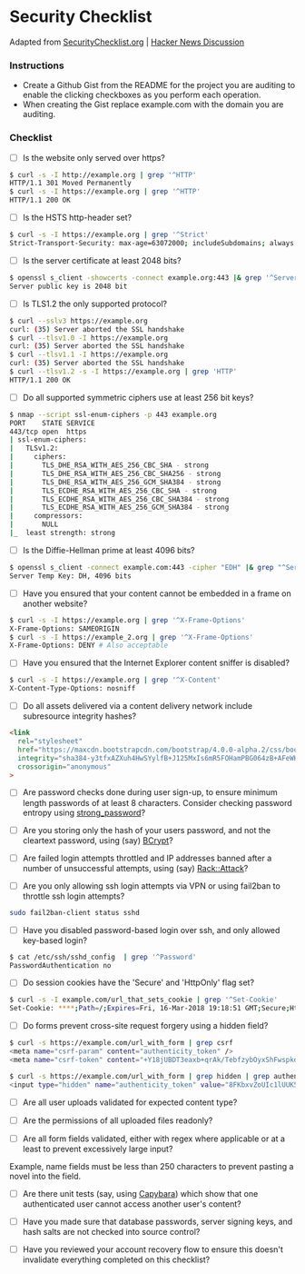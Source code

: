 # Security Checklist

Adapted from [SecurityChecklist.org](https://securitychecklist.org) | [Hacker News Discussion](https://news.ycombinator.com/item?id=11323849)

### Instructions

* Create a Github Gist from the README for the project you are auditing to enable the clicking checkboxes as you perform each operation.
* When creating the Gist replace example.com with the domain you are auditing.

### Checklist

- [ ] Is the website only served over https?

```sh
$ curl -s -I http://example.org | grep '^HTTP'
HTTP/1.1 301 Moved Permanently
$ curl -s -I https://example.org | grep '^HTTP'
HTTP/1.1 200 OK
```

- [ ] Is the HSTS http-header set?

```sh
$ curl -s -I https://example.org | grep '^Strict'
Strict-Transport-Security: max-age=63072000; includeSubdomains; always
```

- [ ] Is the server certificate at least 2048 bits?

```sh
$ openssl s_client -showcerts -connect example.org:443 |& grep '^Server public key'
Server public key is 2048 bit
```

- [ ] Is TLS1.2 the only supported protocol?

```sh
$ curl --sslv3 https://example.org
curl: (35) Server aborted the SSL handshake
$ curl --tlsv1.0 -I https://example.org
curl: (35) Server aborted the SSL handshake
$ curl --tlsv1.1 -I https://example.org
curl: (35) Server aborted the SSL handshake
$ curl --tlsv1.2 -s -I https://example.org | grep 'HTTP'
HTTP/1.1 200 OK
```

- [ ] Do all supported symmetric ciphers use at least 256 bit keys?

```sh
$ nmap --script ssl-enum-ciphers -p 443 example.org
PORT    STATE SERVICE
443/tcp open  https
| ssl-enum-ciphers:
|   TLSv1.2:
|     ciphers:
|       TLS_DHE_RSA_WITH_AES_256_CBC_SHA - strong
|       TLS_DHE_RSA_WITH_AES_256_CBC_SHA256 - strong
|       TLS_DHE_RSA_WITH_AES_256_GCM_SHA384 - strong
|       TLS_ECDHE_RSA_WITH_AES_256_CBC_SHA - strong
|       TLS_ECDHE_RSA_WITH_AES_256_CBC_SHA384 - strong
|       TLS_ECDHE_RSA_WITH_AES_256_GCM_SHA384 - strong
|     compressors:
|       NULL
|_  least strength: strong              
```

- [ ] Is the Diffie-Hellman prime at least 4096 bits?

```sh
$ openssl s_client -connect example.com:443 -cipher "EDH" |& grep "^Server Temp Key"
Server Temp Key: DH, 4096 bits
```

- [ ] Have you ensured that your content cannot be embedded in a frame on another website?

```sh
$ curl -s -I https://example.org | grep '^X-Frame-Options'
X-Frame-Options: SAMEORIGIN
$ curl -s -I https://example_2.org | grep '^X-Frame-Options'
X-Frame-Options: DENY # Also acceptable
```

- [ ] Have you ensured that the Internet Explorer content sniffer is disabled?

```sh
$ curl -s -I https://example.org | grep '^X-Content'
X-Content-Type-Options: nosniff
```

- [ ] Do all assets delivered via a content delivery network include subresource integrity hashes?

```html
<link
  rel="stylesheet"
  href="https://maxcdn.bootstrapcdn.com/bootstrap/4.0.0-alpha.2/css/bootstrap.min.css"
  integrity="sha384-y3tfxAZXuh4HwSYylfB+J125MxIs6mR5FOHamPBG064zB+AFeWH94NdvaCBm8qnd"
  crossorigin="anonymous"
>
```

- [ ] Are password checks done during user sign-up, to ensure minimum length passwords of at least 8 characters.  Consider checking password entropy using [strong_password](https://github.com/bdmac/strong_password)?

- [ ] Are you storing only the hash of your users password, and not the cleartext password, using (say) [BCrypt](https://codahale.com/how-to-safely-store-a-password/)?

- [ ] Are failed login attempts throttled and IP addresses banned after a number of unsuccessful attempts, using (say) [Rack::Attack](https://github.com/kickstarter/rack-attack)?

- [ ] Are you only allowing ssh login attempts via VPN or using fail2ban to throttle ssh login attempts?

```sh
sudo fail2ban-client status sshd
```

- [ ] Have you disabled password-based login over ssh, and only allowed key-based login?

```sh
$ cat /etc/ssh/sshd_config  | grep '^Password'
PasswordAuthentication no
```

- [ ] Do session cookies have the 'Secure' and 'HttpOnly' flag set?

```sh
$ curl -s -I example.com/url_that_sets_cookie | grep '^Set-Cookie'
Set-Cookie: ****;Path=/;Expires=Fri, 16-Mar-2018 19:18:51 GMT;Secure;HttpOnly;Priority=HIGH
```

- [ ] Do forms prevent cross-site request forgery using a hidden field?

```sh
$ curl -s https://example.com/url_with_form | grep csrf
<meta name="csrf-param" content="authenticity_token" />
<meta name="csrf-token" content="+Y18jUBDT3eaxb+qrAk/TebfzybOyxShFwspkdgVw2eym0LE8b6TCJ8l6kXSUv5Mv772VpnvQ7G0VSigK4Ez1w==" />

$ curl -s https://example.com/url_with_form | grep hidden | grep authenticity_token
<input type="hidden" name="authenticity_token" value="8FKbxvZoUIc1lUUK5BFpxvX15ZjETB5z2zuevU+4+TOQvg3kdLG+5RU0O4LeNL0rM4hultbMXAIA0UXtAadxLA==" />
```

- [ ] Are all user uploads validated for expected content type?

- [ ] Are the permissions of all uploaded files readonly?

- [ ] Are all form fields validated, either with regex where applicable or at a least to prevent excessively large input?

Example, name fields must be less than 250 characters to prevent pasting a novel into the field.

- [ ] Are there unit tests (say, using [Capybara](https://github.com/jnicklas/capybara)) which show that one authenticated user cannot access another user's content?

- [ ] Have you made sure that database passwords, server signing keys, and hash salts are not checked into source control?

- [ ] Have you reviewed your account recovery flow to ensure this doesn't invalidate everything completed on this checklist?
